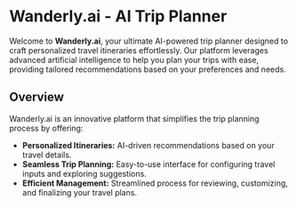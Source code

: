 # Wanderly.ai - AI Trip Planner

Welcome to **Wanderly.ai**, your ultimate AI-powered trip planner designed to craft personalized travel itineraries effortlessly. Our platform leverages advanced artificial intelligence to help you plan your trips with ease, providing tailored recommendations based on your preferences and needs.

## Overview

Wanderly.ai is an innovative platform that simplifies the trip planning process by offering:

- **Personalized Itineraries:** AI-driven recommendations based on your travel details.
- **Seamless Trip Planning:** Easy-to-use interface for configuring travel inputs and exploring suggestions.
- **Efficient Management:** Streamlined process for reviewing, customizing, and finalizing your travel plans.